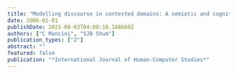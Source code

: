 ```yaml
---
title: "Modelling discourse in contested domains: A semiotic and cognitive framework"
date: 2006-01-01
publishDate: 2021-08-03T04:08:10.188669Z
authors: ["C Mancini", "SJB Shum"]
publication_types: ["2"]
abstract: ""
featured: false
publication: "*International Journal of Human-Computer Studies*"
---
```


